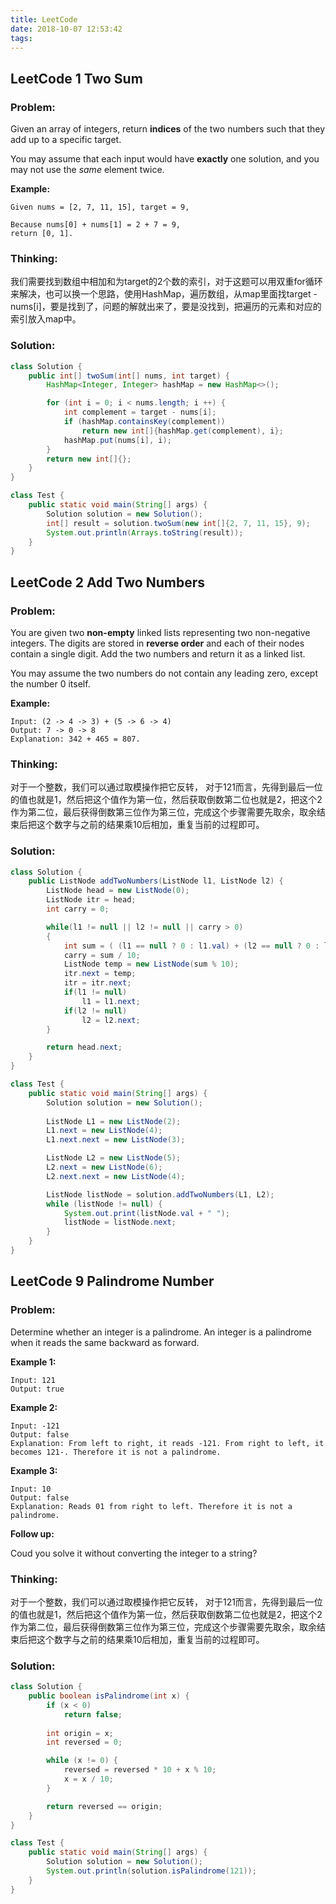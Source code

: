 ```yaml
---
title: LeetCode
date: 2018-10-07 12:53:42
tags:
---
```


## LeetCode 1 Two Sum

### Problem:

Given an array of integers, return **indices** of the two numbers such that they add up to a specific target.

You may assume that each input would have **exactly** one solution, and you may not use the *same* element twice.

**Example:**

```
Given nums = [2, 7, 11, 15], target = 9,

Because nums[0] + nums[1] = 2 + 7 = 9,
return [0, 1].
```

### Thinking:

我们需要找到数组中相加和为target的2个数的索引，对于这题可以用双重for循环来解决，也可以换一个思路，使用HashMap，遍历数组，从map里面找target - nums[i]，要是找到了，问题的解就出来了，要是没找到，把遍历的元素和对应的索引放入map中。

### Solution:

```java
class Solution {
    public int[] twoSum(int[] nums, int target) {
        HashMap<Integer, Integer> hashMap = new HashMap<>();

        for (int i = 0; i < nums.length; i ++) {
            int complement = target - nums[i];
            if (hashMap.containsKey(complement))
                return new int[]{hashMap.get(complement), i};
            hashMap.put(nums[i], i);
        }
        return new int[]{};
    }
}
```

```java
class Test {
    public static void main(String[] args) {
        Solution solution = new Solution();
        int[] result = solution.twoSum(new int[]{2, 7, 11, 15}, 9);
        System.out.println(Arrays.toString(result));
    }
}
```

## LeetCode 2 Add Two Numbers

### Problem:

You are given two **non-empty** linked lists representing two non-negative integers. The digits are stored in **reverse order** and each of their nodes contain a single digit. Add the two numbers and return it as a linked list.

You may assume the two numbers do not contain any leading zero, except the number 0 itself.

**Example:**

```
Input: (2 -> 4 -> 3) + (5 -> 6 -> 4)
Output: 7 -> 0 -> 8
Explanation: 342 + 465 = 807.
```

### Thinking:

对于一个整数，我们可以通过取模操作把它反转， 对于121而言，先得到最后一位的值也就是1，然后把这个值作为第一位，然后获取倒数第二位也就是2，把这个2作为第二位，最后获得倒数第三位作为第三位，完成这个步骤需要先取余，取余结束后把这个数字与之前的结果乘10后相加，重复当前的过程即可。

### Solution:

```java
class Solution {
    public ListNode addTwoNumbers(ListNode l1, ListNode l2) {
        ListNode head = new ListNode(0);
        ListNode itr = head;
        int carry = 0;

        while(l1 != null || l2 != null || carry > 0)
        {
            int sum = ( (l1 == null ? 0 : l1.val) + (l2 == null ? 0 : l2.val) + carry );
            carry = sum / 10;
            ListNode temp = new ListNode(sum % 10);
            itr.next = temp;
            itr = itr.next;
            if(l1 != null)
                l1 = l1.next;
            if(l2 != null)
                l2 = l2.next;
        }

        return head.next;
    }
}
```

```java
class Test {
    public static void main(String[] args) {
        Solution solution = new Solution();
        
        ListNode L1 = new ListNode(2);
        L1.next = new ListNode(4);
        L1.next.next = new ListNode(3);

        ListNode L2 = new ListNode(5);
        L2.next = new ListNode(6);
        L2.next.next = new ListNode(4);

        ListNode listNode = solution.addTwoNumbers(L1, L2);
        while (listNode != null) {
            System.out.print(listNode.val + " ");
            listNode = listNode.next;
        }
    }
}
```

## LeetCode 9 Palindrome Number 

### Problem:

Determine whether an integer is a palindrome. An integer is a palindrome when it reads the same backward as forward.

**Example 1:**

```
Input: 121
Output: true
```

**Example 2:**

```
Input: -121
Output: false
Explanation: From left to right, it reads -121. From right to left, it becomes 121-. Therefore it is not a palindrome.
```

**Example 3:**

```
Input: 10
Output: false
Explanation: Reads 01 from right to left. Therefore it is not a palindrome.
```

**Follow up:**

Coud you solve it without converting the integer to a string?

### Thinking:

对于一个整数，我们可以通过取模操作把它反转， 对于121而言，先得到最后一位的值也就是1，然后把这个值作为第一位，然后获取倒数第二位也就是2，把这个2作为第二位，最后获得倒数第三位作为第三位，完成这个步骤需要先取余，取余结束后把这个数字与之前的结果乘10后相加，重复当前的过程即可。

### Solution:

```java
class Solution {
    public boolean isPalindrome(int x) {
        if (x < 0)
            return false;
        
        int origin = x;
        int reversed = 0;

        while (x != 0) {
            reversed = reversed * 10 + x % 10;
            x = x / 10;
        }

        return reversed == origin;
    }
}
```

```java
class Test {
    public static void main(String[] args) {
        Solution solution = new Solution();
        System.out.println(solution.isPalindrome(121));
    }
}
```